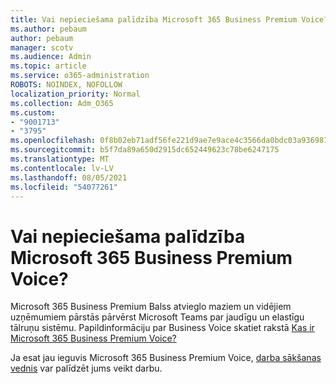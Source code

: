 ```yaml
---
title: Vai nepieciešama palīdzība Microsoft 365 Business Premium Voice?
ms.author: pebaum
author: pebaum
manager: scotv
ms.audience: Admin
ms.topic: article
ms.service: o365-administration
ROBOTS: NOINDEX, NOFOLLOW
localization_priority: Normal
ms.collection: Adm_O365
ms.custom:
- "9001713"
- "3795"
ms.openlocfilehash: 0f8b02eb71adf56fe221d9ae7e9ace4c3566da0bdc03a93698746e938a36a283
ms.sourcegitcommit: b5f7da89a650d2915dc652449623c78be6247175
ms.translationtype: MT
ms.contentlocale: lv-LV
ms.lasthandoff: 08/05/2021
ms.locfileid: "54077261"
---
```

# <a name="need-help-with-microsoft-365-business-premium-voice"></a>Vai nepieciešama palīdzība Microsoft 365 Business Premium Voice?

Microsoft 365 Business Premium Balss atvieglo maziem un vidējiem uzņēmumiem pārstās pārvērst Microsoft Teams par jaudīgu un elastīgu tālruņu sistēmu. Papildinformāciju par Business Voice skatiet rakstā [Kas ir Microsoft 365 Business Premium Voice?](https://docs.microsoft.com/microsoftteams/business-voice/whats-business-voice)

Ja esat jau ieguvis Microsoft 365 Business Premium Voice, [darba sākšanas vednis](https://docs.microsoft.com/microsoftteams/business-voice/use-getting-started-wizard) var palīdzēt jums veikt darbu. 
